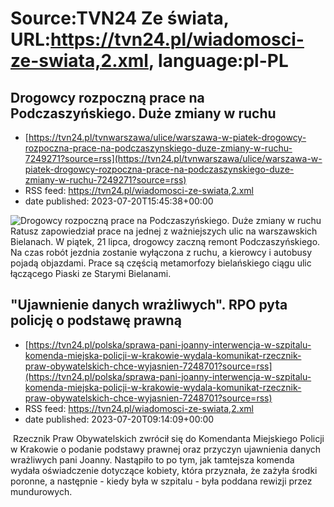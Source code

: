 # Source:TVN24 Ze świata, URL:https://tvn24.pl/wiadomosci-ze-swiata,2.xml, language:pl-PL

## Drogowcy rozpoczną prace na Podczaszyńskiego. Duże zmiany w ruchu
 - [https://tvn24.pl/tvnwarszawa/ulice/warszawa-w-piatek-drogowcy-rozpoczna-prace-na-podczaszynskiego-duze-zmiany-w-ruchu-7249271?source=rss](https://tvn24.pl/tvnwarszawa/ulice/warszawa-w-piatek-drogowcy-rozpoczna-prace-na-podczaszynskiego-duze-zmiany-w-ruchu-7249271?source=rss)
 - RSS feed: https://tvn24.pl/wiadomosci-ze-swiata,2.xml
 - date published: 2023-07-20T15:45:38+00:00

<img alt="Drogowcy rozpoczną prace na Podczaszyńskiego. Duże zmiany w ruchu" src="https://tvn24.pl/tvnwarszawa/najnowsze/cdn-zdjecie-efuowt-prace-na-podczaszynskiego-7249249/alternates/LANDSCAPE_1280" />
    Ratusz zapowiedział prace na jednej z ważniejszych ulic na warszawskich Bielanach. W piątek, 21 lipca, drogowcy zaczną remont Podczaszyńskiego. Na czas robót jezdnia zostanie wyłączona z ruchu, a kierowcy i autobusy pojadą objazdami. Prace są częścią metamorfozy bielańskiego ciągu ulic łączącego Piaski ze Starymi Bielanami.

## "Ujawnienie danych wrażliwych". RPO pyta policję o podstawę prawną
 - [https://tvn24.pl/polska/sprawa-pani-joanny-interwencja-w-szpitalu-komenda-miejska-policji-w-krakowie-wydala-komunikat-rzecznik-praw-obywatelskich-chce-wyjasnien-7248701?source=rss](https://tvn24.pl/polska/sprawa-pani-joanny-interwencja-w-szpitalu-komenda-miejska-policji-w-krakowie-wydala-komunikat-rzecznik-praw-obywatelskich-chce-wyjasnien-7248701?source=rss)
 - RSS feed: https://tvn24.pl/wiadomosci-ze-swiata,2.xml
 - date published: 2023-07-20T09:14:09+00:00

<img alt="" src="https://tvn24.pl/najnowsze/cdn-zdjecie-pn1ns9-pani-joanna-chciala-zazyc-tabletke-poronna-do-szpitala-przyjechali-policjanci-zabrali-jej-laptop-i-telefon-7245276/alternates/LANDSCAPE_1280" />
    Rzecznik Praw Obywatelskich zwrócił się do Komendanta Miejskiego Policji w Krakowie o podanie podstawy prawnej oraz przyczyn ujawnienia danych wrażliwych pani Joanny. Nastąpiło to po tym, jak tamtejsza komenda wydała oświadczenie dotyczące kobiety, która przyznała, że zażyła środki poronne, a następnie - kiedy była w szpitalu - była poddana rewizji przez mundurowych.

